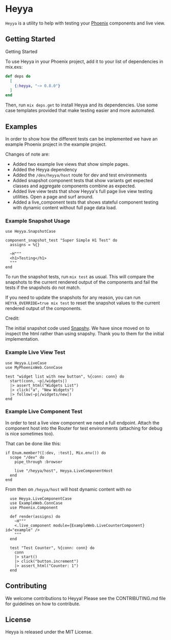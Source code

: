 # Heyya

`Heyya` is a utility to help with testing your [Phoenix](https://www.phoenixframework.org/) components and live view.

## Getting Started

Getting Started

To use Heyya in your Phoenix project, add it to your list of dependencies in mix.exs:

```elixir
def deps do
  [
    {:heyya, "~> 0.8.0"}
  ]
end
```

Then, run `mix deps.get` to install Heyya and its dependencies. Use some case templates provided that make testing easier and more automated.

## Examples

In order to show how the different tests can be
implemented we have an example Phoenix project in the example
project.

Changes of note are:

- Added two example live views that show simple pages.
- Added the Heyya dependency
- Added the `/dev/heyya/host` route for dev and test environments
- Added snapshot component tests that show variants get expected classes and aggregate components combine as expected.
- Added live view tests that show Heyya's full page live view testing utilities. Open a page and surf around.
- Added a live_component tests that shows stateful component testing with dynamic content without full page data load.

### Example Snapshot Usage

```
use Heyya.SnapshotCase

component_snapshot_test "Super Simple H1 Test" do
  assigns = %{}

  ~H"""
  <h1>Testing</h1>
  """
end
```

To run the snapshot tests, run `mix test` as usual. This will compare the snapshots to the current rendered output of the components and fail the tests if the snapshots do not match.

If you need to update the snapshots for any reason, you can run `HEYYA_OVERRIDE=true mix test` to reset the snapshot values to the current rendered output of the components.

Credit:

The initial snapshot code used [Snapshy](https://hex.pm/packages/snapshy). We have since moved on to inspect the html rather than using snapshy. Thank you to them for the initial implementation.

### Example Live View Test

```
use Heyya.LiveCase
use MyPhoenixWeb.ConnCase

test "widget list with new button", %{conn: conn} do
  start(conn, ~p|/widgets|)
  |> assert_html("Widgets List")
  |> click("a", "New Widgets")
  |> follow(~p|/widgets/new|)
end
```

### Example Live Component Test
In order to test a live view component we need a full
endpoint. Attach the component host into the Router for test
environments (attaching for debug is nice sometimes too).

That can be done like this:
```
if Enum.member?([:dev, :test], Mix.env()) do
  scope "/dev" do
    pipe_through :browser

    live "/heyya/host", Heyya.LiveComponentHost
  end
end
```

From then on `/heyya/host` will host dynamic content with no


```
  use Heyya.LiveComponentCase
  use ExampleWeb.ConnCase
  use Phoenix.Component

  def render(assigns) do
    ~H"""
    <.live_component module={ExampleWeb.LiveCounterComponent} id="example" />
    """
  end

  test "Test Counter", %{conn: conn} do
    conn
    |> start()
    |> click("button.increment")
    |> assert_html("Counter: 1")
  end
```

## Contributing

We welcome contributions to Heyya! Please see the CONTRIBUTING.md file for guidelines on how to contribute.

## License

Heyya is released under the MIT License.
